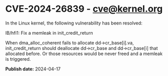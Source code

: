 # CVE-2024-26839 - cve@kernel.org

In the Linux kernel, the following vulnerability has been resolved:

IB/hfi1: Fix a memleak in init_credit_return

When dma_alloc_coherent fails to allocate dd->cr_base[i].va,
init_credit_return should deallocate dd->cr_base and
dd->cr_base[i] that allocated before. Or those resources
would be never freed and a memleak is triggered.

**Publish date:** 2024-04-17
